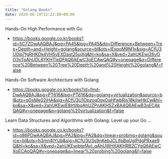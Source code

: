```yaml
---
title: "Golang Books"
date: 2020-06-14T12:22:00+09:00
---
```


Hands-On High Performance with Go
 - https://books.google.co.kr/books?id=5C7ZDwAAQBAJ&pg=PA45&lpg=PA45&dq=Difference+Between+Tree+Depth+and+Height+golang&source=bl&ots=IEspoM9M1x&sig=ACfU3U0lq7fgRHKDk4VH5yEXDast25ujXg&hl=ko&sa=X&ved=2ahUKEwi26vOO3vTpAhUDL6YKHTIpDFAQ6AEwC3oECAwQAQ#v=onepage&q=Difference%20Between%20Tree%20Depth%20and%20Height%20golang&f=false


 Hands-On Software Architecture with Golang
  - https://books.google.co.kr/books?id=fmd-DwAAQBAJ&pg=PT616&lpg=PT616&dq=golang+virtualization&source=bl&ots=qGsMe02iHA&sig=ACfU3U1Opzoq0gxOaHfwbRis18kjIwHkCw&hl=ko&sa=X&ved=2ahUKEwiE8IrtiIbqAhUZPnAKHSZxBA4Q6AEwB3oECAkQAQ#v=onepage&q=golang%20virtualization&f=false


  Learn Data Structures and Algorithms with Golang: Level up your Go ...
   - https://books.google.co.kr/books?id=o86PDwAAQBAJ&pg=PA2&lpg=PA2&dq=linear+probing+golang&source=bl&ots=h3mn4IYlJb&sig=ACfU3U3s9nKebJCLlfpBqUglPdgPRxae9Q&hl=ko&sa=X&ved=2ahUKEwibtefAyI_qAhUWHXAKHRB2CYgQ6AEwCXoECAoQAQ#v=onepage&q=linear%20probing%20golang&f=false